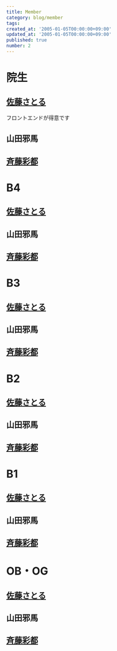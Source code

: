 ```yaml
---
title: Member
category: blog/member
tags:
created_at: '2005-01-05T00:00:00+09:00'
updated_at: '2005-01-05T00:00:00+09:00'
published: true
number: 2
---
```


# 院生
## [佐藤さとる](https://satooru.me)
フロントエンドが得意です

## 山田邪馬
## [斉藤彩都](https://example.com)


# B4
## [佐藤さとる](https://satooru.me)
## 山田邪馬
## [斉藤彩都](https://example.com)

# B3
## [佐藤さとる](https://satooru.me)
## 山田邪馬
## [斉藤彩都](https://example.com)

# B2
## [佐藤さとる](https://satooru.me)
## 山田邪馬
## [斉藤彩都](https://example.com)

# B1
## [佐藤さとる](https://satooru.me)
## 山田邪馬
## [斉藤彩都](https://example.com)


# OB・OG
## [佐藤さとる](https://satooru.me)
## 山田邪馬
## [斉藤彩都](https://example.com)